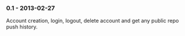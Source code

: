 ### 0.1 - 2013-02-27

Account creation, login, logout, delete account and get any public repo push history.